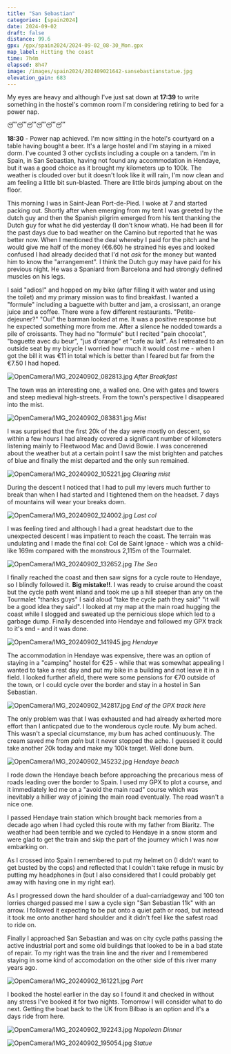 ```yaml
--- 
title: "San Sebastian"
categories: [spain2024]
date: 2024-09-02
draft: false
distance: 99.6
gpx: /gpx/spain2024/2024-09-02_08-30_Mon.gpx
map_label: Hitting the coast
time: 7h4m
elapsed: 8h47
image: /images/spain2024/202409021642-sansebastianstatue.jpg
elevation_gain: 683
---
```


My eyes are heavy and although I've just sat down at **17:39** to write something
in the hostel's common room I'm considering retiring to bed for a power nap.

😴😴😴😴😴😴


**18:30** - Power nap achieved.  I'm now sitting in the hotel's courtyard on a
table having bought a beer. It's a large hostel and I'm staying in a mixed
dorm. I've counted 3 other cyclists including a couple on a tandem. I'm in
Spain, in San Sebastian, having not found any accommodation in Hendaye, but it
was a good choice as it brought my kilometers up to 100k. The weather is
clouded over but it doesn't look like it will rain, I'm now clean and am
feeling a little bit sun-blasted. There are little birds jumping about on the
floor.

This morning I was in Saint-Jean Port-de-Pied. I woke at 7 and started packing
out. Shortly after when emerging from my tent I was greeted by the dutch guy
and then the Spanish pilgrim emerged from his tent thanking the Dutch guy for
what he did yesterday (I don't know what). He had been ill for the past days
due to bad weather on the Camino but reported that he was better now. When I
mentioned the deal whereby I paid for the pitch and he would give me
half of the money (€6.60) he strained his eyes and looked confused I had
already decided that I'd not _ask_ for the money but wanted him to know the
"arrangement". I think the Dutch guy may have paid for his previous night. He
was a Spaniard from Barcelona and had strongly defined muscles on his legs.

I said "adios!" and hopped on my bike (after filling it with water and using
the toilet) and my primary mission was to find breakfast. I wanted a "formule"
including a baguette with butter and jam, a crosissant, an orange juice and a
coffee. There were a few different restaurants. "Petite-dejeuner?" "Oui" the
barman looked at me. It was a positive response but he expected something more
from me. After a silence he nodded towards a pile of croissants. They had no
"formule" but I recited "pain chocolat", "baguette avec du beur", "jus
d'orange" et "cafe au lait". As I retreated to an outside seat by my bicycle I
worried how much it would cost me - when I got the bill it was €11 in total
which is better than I feared but far from the €7.50 I had hoped.

![OpenCamera/IMG_20240902_082813.jpg](/images/spain2024/202409011845-2breakfast.jpg)
*After Breakfast*

The town was an interesting one, a walled one. One with gates and towers and
steep medieval high-streets. From the town's perspective I disappeared into
the mist.

![OpenCamera/IMG_20240902_083831.jpg](/images/spain2024/202409011845-3mist.jpg)
*Mist*

I was surprised that the first 20k of the day were mostly on descent, so
within a few hours I had already covered a significant number of kilometers
listening mainly to Fleetwood Mac and David Bowie. I was concerened about the
weather but at a certain point I saw the mist brighten and patches of blue and
finally the mist departed and the only sun remained.

![OpenCamera/IMG_20240902_105221.jpg](/images/spain2024/202409011845-4clearing.jpg)
*Clearing mist*

During the descent I noticed that I had to pull my levers much further to
break than when I had started and I tightened them on the headset. 7 days of
mountains will wear your breaks down.

![OpenCamera/IMG_20240902_124002.jpg](/images/spain2024/202409011845-7lastcolsign.jpg)
*Last col*

I was feeling tired and although I had a great headstart due to the unexpected
descent I was impatient to reach the coast. The terrain was undulating and I
made the final col: Col de Saint Ignace - which was a child-like
169m compared with the monstrous 2,115m of the Tourmalet.

![OpenCamera/IMG_20240902_132652.jpg](/images/spain2024/202409011845-8thesea.jpg)
*The Sea*

I finally reached the coast and then saw signs for a cycle route to Hendaye, so I
blindly followed it. **Big mistake!!**. I was ready to cruise around the coast but
the cycle path went inland and took me up a hill steeper than any on the
Tourmalet "thanks guys" I said aloud "take the cycle path they said" "it will
be a good idea they said". I looked at my map at the main road hugging the
coast while I slogged and sweated up the pernicious slope which led to a
garbage dump. Finally descended into Hendaye and followed my GPX track to it's
end - and it was done.

![OpenCamera/IMG_20240902_141945.jpg](/images/spain2024/202409011845-9hendaye.jpg)
*Hendaye*

The accommodation in Hendaye was expensive, there was an option of staying in a
"camping" hostel for €25 - while that was somewhat appealing I wanted to take
a rest day and put my bike in a building and not leave it in a field. I looked
further afield, there were some pensions for €70 outside of the town, or I
could cycle over the border and stay in a hostel in San Sebastian.

![OpenCamera/IMG_20240902_142817.jpg](/images/spain2024/202409011845-10gpxstart.jpg)
*End of the GPX track here*

The only problem was that I was exhausted and had already exherted more effort
than I anticpated due to the wonderous cycle route. My bum ached. This wasn't a
special cicumstance, my bum has ached continuously. The cream saved me from
_pain_ but it never stopped the ache. I guessed it could take another 20k
today and make my 100k target. Well done bum.

![OpenCamera/IMG_20240902_145232.jpg](/images/spain2024/202409011845-11hendayebeach.jpg)
*Hendaye beach*

I rode down the Hendaye beach before approaching the precarious mess of roads
leading over the border to Spain. I used my GPX to plot a course, and it
immediately led me on a "avoid the main road" course which was inevitably a
hillier way of joining the main road eventually. The road wasn't a nice one.

I passed Hendaye train station which brought back memories from a decade ago
when I had cycled this route with my father from Biaritz. The weather had been
terrible and we cycled to Hendaye in a snow storm and were glad to get the
train and skip the part of the journey which I was now embarking on.

As I crossed into Spain I remembered to put my helmet on (I didn't want to get
busted by the cops) and reflected that I couldn't take refuge in music by
putting my headphones in (but I also considered that I could probably get away
with having one in my right ear).

As I progressed down the hard shoulder of a dual-carriadgeway and 100 ton
lorries charged passed me I saw a cycle sign "San Sebastian 11k" with an
arrow. I followed it expecting to be put onto a quiet path or road, but
instead it took me onto another hard shoulder and it didn't feel like the
safest road to ride on.

Finally I approached San Sebastian and was on city cycle paths passing
the active industrial port and some old buildings that looked to be in a bad
state of repair. To my right was the train line and the river and I remembered
staying in some kind of accomodation on the other side of this river many years ago.

![OpenCamera/IMG_20240902_161221.jpg](/images/spain2024/202409011845-12port.jpg)
*Port*

I booked the hostel earlier in the day so I found it and checked in without
any stress I've booked it for two nights. Tomorrow I will consider what to do
next. Getting the boat back to the UK from Bilbao is an option and it's a days
ride from here.

![OpenCamera/IMG_20240902_192243.jpg](/images/spain2024/202409021642-pizza.jpg)
*Napolean Dinner*

![OpenCamera/IMG_20240902_195054.jpg](/images/spain2024/202409021642-sansebastianstatue.jpg)
*Statue*
